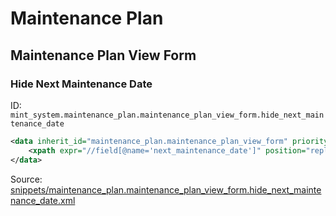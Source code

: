 # Maintenance Plan

## Maintenance Plan View Form

### Hide Next Maintenance Date

ID: `mint_system.maintenance_plan.maintenance_plan_view_form.hide_next_maintenance_date`

```xml
<data inherit_id="maintenance_plan.maintenance_plan_view_form" priority="50">
    <xpath expr="//field[@name='next_maintenance_date']" position="replace"/>
</data>

```

Source: [snippets/maintenance_plan.maintenance_plan_view_form.hide_next_maintenance_date.xml](https://github.com/Mint-System/Odoo-Build/tree/main/snippets/maintenance_plan.maintenance_plan_view_form.hide_next_maintenance_date.xml)
